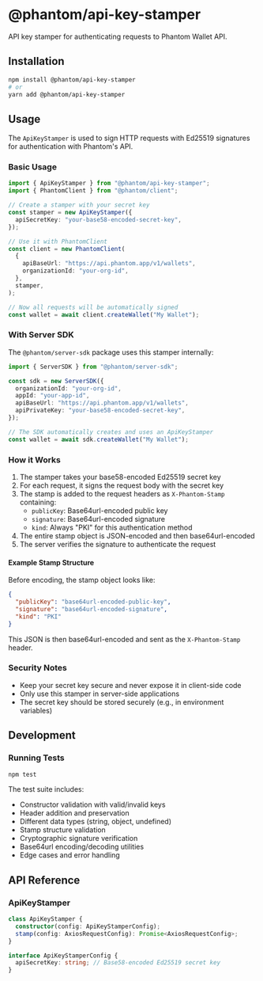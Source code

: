 # @phantom/api-key-stamper

API key stamper for authenticating requests to Phantom Wallet API.

## Installation

```bash
npm install @phantom/api-key-stamper
# or
yarn add @phantom/api-key-stamper
```

## Usage

The `ApiKeyStamper` is used to sign HTTP requests with Ed25519 signatures for authentication with Phantom's API.

### Basic Usage

```typescript
import { ApiKeyStamper } from "@phantom/api-key-stamper";
import { PhantomClient } from "@phantom/client";

// Create a stamper with your secret key
const stamper = new ApiKeyStamper({
  apiSecretKey: "your-base58-encoded-secret-key",
});

// Use it with PhantomClient
const client = new PhantomClient(
  {
    apiBaseUrl: "https://api.phantom.app/v1/wallets",
    organizationId: "your-org-id",
  },
  stamper,
);

// Now all requests will be automatically signed
const wallet = await client.createWallet("My Wallet");
```

### With Server SDK

The `@phantom/server-sdk` package uses this stamper internally:

```typescript
import { ServerSDK } from "@phantom/server-sdk";

const sdk = new ServerSDK({
  organizationId: "your-org-id",
  appId: "your-app-id",
  apiBaseUrl: "https://api.phantom.app/v1/wallets",
  apiPrivateKey: "your-base58-encoded-secret-key",
});

// The SDK automatically creates and uses an ApiKeyStamper
const wallet = await sdk.createWallet("My Wallet");
```

### How it Works

1. The stamper takes your base58-encoded Ed25519 secret key
2. For each request, it signs the request body with the secret key
3. The stamp is added to the request headers as `X-Phantom-Stamp` containing:
   - `publicKey`: Base64url-encoded public key
   - `signature`: Base64url-encoded signature
   - `kind`: Always "PKI" for this authentication method
4. The entire stamp object is JSON-encoded and then base64url-encoded
5. The server verifies the signature to authenticate the request

#### Example Stamp Structure

Before encoding, the stamp object looks like:

```json
{
  "publicKey": "base64url-encoded-public-key",
  "signature": "base64url-encoded-signature",
  "kind": "PKI"
}
```

This JSON is then base64url-encoded and sent as the `X-Phantom-Stamp` header.

### Security Notes

- Keep your secret key secure and never expose it in client-side code
- Only use this stamper in server-side applications
- The secret key should be stored securely (e.g., in environment variables)

## Development

### Running Tests

```bash
npm test
```

The test suite includes:

- Constructor validation with valid/invalid keys
- Header addition and preservation
- Different data types (string, object, undefined)
- Stamp structure validation
- Cryptographic signature verification
- Base64url encoding/decoding utilities
- Edge cases and error handling

## API Reference

### ApiKeyStamper

```typescript
class ApiKeyStamper {
  constructor(config: ApiKeyStamperConfig);
  stamp(config: AxiosRequestConfig): Promise<AxiosRequestConfig>;
}

interface ApiKeyStamperConfig {
  apiSecretKey: string; // Base58-encoded Ed25519 secret key
}
```
